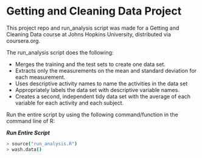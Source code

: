 # Getting and Cleaning Data Project
This project repo and run_analysis script was made for a Getting and Cleaning Data course at Johns Hopkins University, distributed via coursera.org.

The run_analysis script does the following:
* Merges the training and the test sets to create one data set.
* Extracts only the measurements on the mean and standard deviation for each measurement. 
* Uses descriptive activity names to name the activities in the data set
* Appropriately labels the data set with descriptive variable names. 
* Creates a second, independent tidy data set with the average of each variable for each activity and each subject.

Run the entire script by using the following command/function in the command line of R:

***Run Entire Script***
```bash
> source("run_analysis.R")
> wash.data()
```